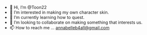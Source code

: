 - 👋 Hi, I’m @Toon22
- 👀 I’m interested in making my own character skin.
- 🌱 I’m currently learning how to quest.
- 💞️ I’m looking to collaborate on making something that interests us.
- 📫 How to reach me ... annabelleb4all@gmail.com

<!---
Toon22/Toon22 is a ✨ special ✨ repository because its `README.md` (this file) appears on your GitHub profile.
You can click the Preview link to take a look at your changes.
--->
